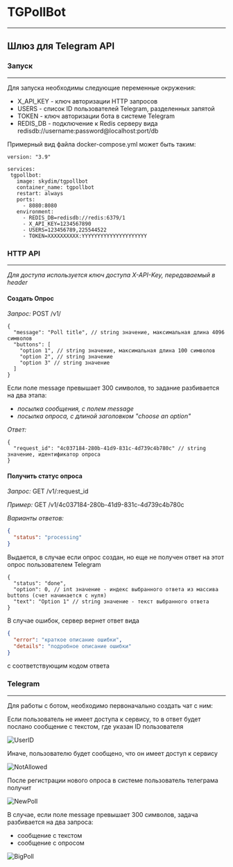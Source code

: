 # TGPollBot


---
## Шлюз для Telegram API

### Запуск

---
Для запуска необходимы следующие переменные окружения:
- X_API_KEY - ключ авторизации HTTP запросов
- USERS - список ID пользователей Telegram, разделенных запятой
- TOKEN - ключ авторизации бота в системе Telegram
- REDIS_DB - подключение к Redis серверу вида redisdb://username:password@localhost:port/db

 Примерный вид файла docker-compose.yml может быть таким:
 ```
 version: "3.9"

services:
  tgpollbot:
    image: skydim/tgpollbot
    container_name: tgpollbot
    restart: always
    ports:
      - 8080:8080
    environment:
      - REDIS_DB=redisdb://redis:6379/1
      - X_API_KEY=1234567890
      - USERS=123456789,225544522
      - TOKEN=XXXXXXXXXX:YYYYYYYYYYYYYYYYYYYYY
 ```

### HTTP API

---
_Для доступа используется ключ доступа X-API-Key, передаваемый в header_

#### Создать Опрос
_Запрос:_ POST /v1/

```
{
  "message": "Poll title", // string значение, максимальная длина 4096 символов
  "buttons": [
    "option 1", // string значение, максимальная длина 100 символов
    "option 2", // string значение
    "option 3" // string значение
  ]
}
```

Если поле message превышает 300 символов, то задание разбивается на два этапа:
- *посылка сообщения, с полем message* 
- *посылка опроса, с длиной заголовком "choose an option"*

_Ответ:_
```
{
  "request_id": "4c037184-280b-41d9-831c-4d739c4b780c" // string значение, идентификатор опроса
}
```

#### Получить статус опроса

_Запрос:_ GET /v1/:request_id

_Пример:_ GET /v1/4c037184-280b-41d9-831c-4d739c4b780c

_Варианты ответов:_
```json
{
  "status": "processing"
}
```
Выдается, в случае если опрос создан, но еще не получен ответ на этот опрос пользователем Telegram
```
{
  "status": "done",
  "option": 0, // int значение - индекс выбранного ответа из массива buttons (счет начинается с нуля)
  "text": "Option 1" // string значение - текст выбранного ответа
}
```

В случае ошибок, сервер вернет ответ вида
```json
{
  "error": "краткое описание ошибки",
  "details": "подробное описание ошибки"
}
```
с соответствующим кодом ответа
### Telegram

---

Для работы с ботом, необходимо первоначально создать чат с ним:

Если пользователь не имеет доступа к сервису, то в ответ будет послано сообщение с текстом, где указан ID пользователя

![UserID](https://github.com/dimcz/tgpollbot/blob/main/docs/userid.jpg)

Иначе, пользователю будет сообщено, что он имеет доступ к сервису

![NotAllowed](https://github.com/dimcz/tgpollbot/blob/main/docs/start.jpg)

После регистрации нового опроса в системе пользователь телеграма получит 

![NewPoll](https://github.com/dimcz/tgpollbot/blob/main/docs/poll.jpg)

В случае, если поле message превышает 300 символов, задача разбивается на два запроса:
- сообщение с текстом
- сообщение с опросом

![BigPoll](https://github.com/dimcz/tgpollbot/blob/main/docs/bigpoll.jpg)